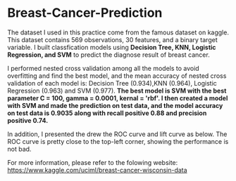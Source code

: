 # Breast-Cancer-Prediction

The dataset I used in this practice come from the famous dataset on kaggle. This dataset contains 569 observations, 30 features, and a binary target variable.
I built classfication models using **Decision Tree, KNN, Logistic Regression, and SVM** to predict the diagnose result of breast cancer.

I performed nested cross validation among all the models to avoid overfitting and find the best model, and the mean accuracy of nested cross validation of each model is: Decision Tree (0.934),KNN (0.964), Logistic Regression (0.963) and SVM (0.977). 
**The best model is SVM with the best parameter C = 100, gamma = 0.0001, kernal = 'rbf'. I then created a model with SVM and made the prediction on test data, and the model accuracy on test data is 0.9035 along with recall positive 0.88 and precision positive 0.74.**

In addition, I presented the drew the ROC curve and lift curve as below. The ROC curve is pretty close to the top-left corner, showing the performance is not bad.

For more information, please refer to the folowing website:
https://www.kaggle.com/uciml/breast-cancer-wisconsin-data

